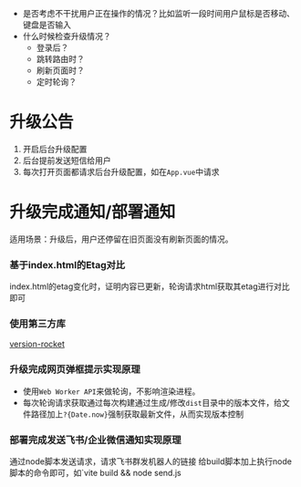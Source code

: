 - 是否考虑不干扰用户正在操作的情况？比如监听一段时间用户鼠标是否移动、键盘是否输入
- 什么时候检查升级情况？
  - 登录后？
  - 跳转路由时？
  - 刷新页面时？
  - 定时轮询？

# 升级公告

1. 开启后台升级配置
2. 后台提前发送短信给用户
3. 每次打开页面都请求后台升级配置，如在`App.vue`中请求

# 升级完成通知/部署通知

适用场景：升级后，用户还停留在旧页面没有刷新页面的情况。

### 基于index.html的Etag对比

index.html的etag变化时，证明内容已更新，轮询请求html获取其etag进行对比即可

### 使用第三方库

[version-rocket](https://github.com/guMcrey/version-rocket.git)

### 升级完成网页弹框提示实现原理

- 使用`Web Worker API`来做轮询，不影响渲染进程。
- 每次轮询请求获取通过每次构建通过生成/修改`dist`目录中的版本文件，给文件路径加上`?{Date.now}`强制获取最新文件，从而实现版本控制

### 部署完成发送飞书/企业微信通知实现原理

通过node脚本发送请求，请求飞书群发机器人的链接
给build脚本加上执行node脚本的命令即可，如`vite build && node send.js
